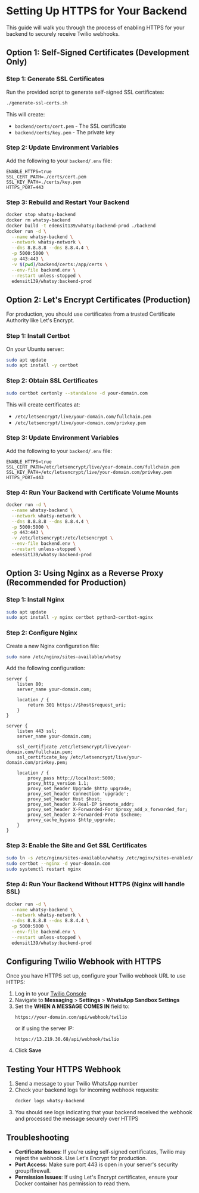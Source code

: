 # Setting Up HTTPS for Your Backend

This guide will walk you through the process of enabling HTTPS for your backend to securely receive Twilio webhooks.

## Option 1: Self-Signed Certificates (Development Only)

### Step 1: Generate SSL Certificates

Run the provided script to generate self-signed SSL certificates:

```bash
./generate-ssl-certs.sh
```

This will create:
- `backend/certs/cert.pem` - The SSL certificate
- `backend/certs/key.pem` - The private key

### Step 2: Update Environment Variables

Add the following to your `backend/.env` file:

```
ENABLE_HTTPS=true
SSL_CERT_PATH=./certs/cert.pem
SSL_KEY_PATH=./certs/key.pem
HTTPS_PORT=443
```

### Step 3: Rebuild and Restart Your Backend

```bash
docker stop whatsy-backend
docker rm whatsy-backend
docker build -t edensit139/whatsy:backend-prod ./backend
docker run -d \
  --name whatsy-backend \
  --network whatsy-network \
  --dns 8.8.8.8 --dns 8.8.4.4 \
  -p 5000:5000 \
  -p 443:443 \
  -v $(pwd)/backend/certs:/app/certs \
  --env-file backend.env \
  --restart unless-stopped \
  edensit139/whatsy:backend-prod
```

## Option 2: Let's Encrypt Certificates (Production)

For production, you should use certificates from a trusted Certificate Authority like Let's Encrypt.

### Step 1: Install Certbot

On your Ubuntu server:

```bash
sudo apt update
sudo apt install -y certbot
```

### Step 2: Obtain SSL Certificates

```bash
sudo certbot certonly --standalone -d your-domain.com
```

This will create certificates at:
- `/etc/letsencrypt/live/your-domain.com/fullchain.pem`
- `/etc/letsencrypt/live/your-domain.com/privkey.pem`

### Step 3: Update Environment Variables

Add the following to your `backend/.env` file:

```
ENABLE_HTTPS=true
SSL_CERT_PATH=/etc/letsencrypt/live/your-domain.com/fullchain.pem
SSL_KEY_PATH=/etc/letsencrypt/live/your-domain.com/privkey.pem
HTTPS_PORT=443
```

### Step 4: Run Your Backend with Certificate Volume Mounts

```bash
docker run -d \
  --name whatsy-backend \
  --network whatsy-network \
  --dns 8.8.8.8 --dns 8.8.4.4 \
  -p 5000:5000 \
  -p 443:443 \
  -v /etc/letsencrypt:/etc/letsencrypt \
  --env-file backend.env \
  --restart unless-stopped \
  edensit139/whatsy:backend-prod
```

## Option 3: Using Nginx as a Reverse Proxy (Recommended for Production)

### Step 1: Install Nginx

```bash
sudo apt update
sudo apt install -y nginx certbot python3-certbot-nginx
```

### Step 2: Configure Nginx

Create a new Nginx configuration file:

```bash
sudo nano /etc/nginx/sites-available/whatsy
```

Add the following configuration:

```nginx
server {
    listen 80;
    server_name your-domain.com;

    location / {
        return 301 https://$host$request_uri;
    }
}

server {
    listen 443 ssl;
    server_name your-domain.com;

    ssl_certificate /etc/letsencrypt/live/your-domain.com/fullchain.pem;
    ssl_certificate_key /etc/letsencrypt/live/your-domain.com/privkey.pem;

    location / {
        proxy_pass http://localhost:5000;
        proxy_http_version 1.1;
        proxy_set_header Upgrade $http_upgrade;
        proxy_set_header Connection 'upgrade';
        proxy_set_header Host $host;
        proxy_set_header X-Real-IP $remote_addr;
        proxy_set_header X-Forwarded-For $proxy_add_x_forwarded_for;
        proxy_set_header X-Forwarded-Proto $scheme;
        proxy_cache_bypass $http_upgrade;
    }
}
```

### Step 3: Enable the Site and Get SSL Certificates

```bash
sudo ln -s /etc/nginx/sites-available/whatsy /etc/nginx/sites-enabled/
sudo certbot --nginx -d your-domain.com
sudo systemctl restart nginx
```

### Step 4: Run Your Backend Without HTTPS (Nginx will handle SSL)

```bash
docker run -d \
  --name whatsy-backend \
  --network whatsy-network \
  --dns 8.8.8.8 --dns 8.8.4.4 \
  -p 5000:5000 \
  --env-file backend.env \
  --restart unless-stopped \
  edensit139/whatsy:backend-prod
```

## Configuring Twilio Webhook with HTTPS

Once you have HTTPS set up, configure your Twilio webhook URL to use HTTPS:

1. Log in to your [Twilio Console](https://www.twilio.com/console)
2. Navigate to **Messaging** > **Settings** > **WhatsApp Sandbox Settings**
3. Set the **WHEN A MESSAGE COMES IN** field to:
   ```
   https://your-domain.com/api/webhook/twilio
   ```
   or if using the server IP:
   ```
   https://13.219.30.68/api/webhook/twilio
   ```
4. Click **Save**

## Testing Your HTTPS Webhook

1. Send a message to your Twilio WhatsApp number
2. Check your backend logs for incoming webhook requests:
   ```bash
   docker logs whatsy-backend
   ```
3. You should see logs indicating that your backend received the webhook and processed the message securely over HTTPS

## Troubleshooting

- **Certificate Issues**: If you're using self-signed certificates, Twilio may reject the webhook. Use Let's Encrypt for production.
- **Port Access**: Make sure port 443 is open in your server's security group/firewall.
- **Permission Issues**: If using Let's Encrypt certificates, ensure your Docker container has permission to read them.
